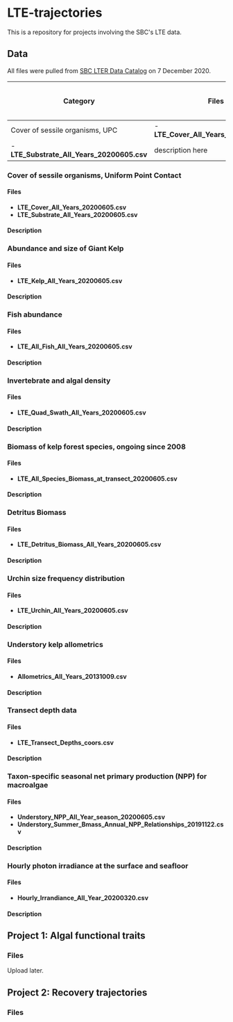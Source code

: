 # LTE-trajectories

This is a repository for projects involving the SBC's LTE data.

## Data

All files were pulled from [SBC LTER Data Catalog](https://sbclter.msi.ucsb.edu/data/catalog/) on 7 December 2020.

| Category | Files | Description | SBC Data Catalog page |
| -------- | ----- | ----------- | --------------------- |
| Cover of sessile organisms, UPC | - **LTE_Cover_All_Years_20200605.csv**
- **LTE_Substrate_All_Years_20200605.csv** | description here | https://doi.org/10.6073/pasta/9ef0a3d317f6553e1600a0e5af016e43 |

### Cover of sessile organisms, Uniform Point Contact
#### Files
- **LTE_Cover_All_Years_20200605.csv**
- **LTE_Substrate_All_Years_20200605.csv**

#### Description

### Abundance and size of Giant Kelp
#### Files
- **LTE_Kelp_All_Years_20200605.csv**

#### Description

### Fish abundance
#### Files
- **LTE_All_Fish_All_Years_20200605.csv**

#### Description

### Invertebrate and algal density
#### Files
- **LTE_Quad_Swath_All_Years_20200605.csv**

#### Description

### Biomass of kelp forest species, ongoing since 2008
#### Files
- **LTE_All_Species_Biomass_at_transect_20200605.csv**
#### Description

### Detritus Biomass
#### Files
- **LTE_Detritus_Biomass_All_Years_20200605.csv**
#### Description

### Urchin size frequency distribution
#### Files
- **LTE_Urchin_All_Years_20200605.csv**
#### Description

### Understory kelp allometrics
#### Files
- **Allometrics_All_Years_20131009.csv**
#### Description

### Transect depth data
#### Files
- **LTE_Transect_Depths_coors.csv**
#### Description

### Taxon-specific seasonal net primary production (NPP) for macroalgae
#### Files
- **Understory_NPP_All_Year_season_20200605.csv**
- **Understory_Summer_Bmass_Annual_NPP_Relationships_20191122.csv**
#### Description

### Hourly photon irradiance at the surface and seafloor
#### Files
- **Hourly_Irrandiance_All_Year_20200320.csv**
#### Description


## Project 1: Algal functional traits

### Files

Upload later.

## Project 2: Recovery trajectories

### Files



